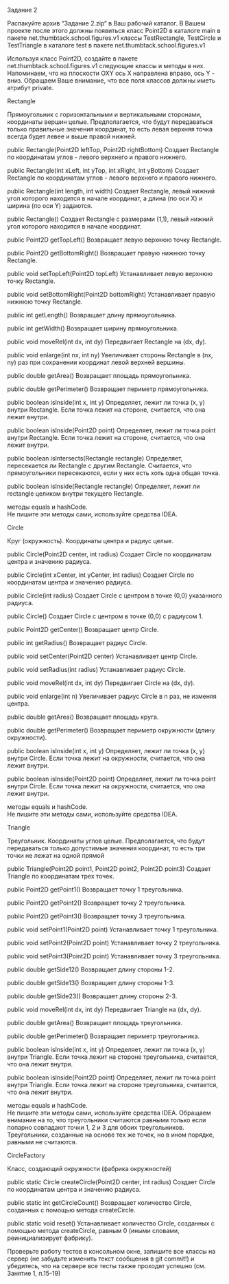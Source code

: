 Задание 2

Распакуйте архив “Задание 2.zip“ в Ваш рабочий каталог.  В Вашем проекте после этого должны появиться
класс Point2D в каталоге main  в пакете net.thumbtack.school.figures.v1
классы TestRectangle, TestCircle и TestTriangle в каталоге test  в пакете net.thumbtack.school.figures.v1

Используя класс Point2D, создайте в пакете net.thumbtack.school.figures.v1 следующие классы  и методы в них. Напоминаем, что на плоскости OXY ось X направлена вправо, ось Y - вниз. 
Обращаем Ваше внимание, что все поля классов должны иметь атрибут private.


Rectangle 

Прямоугольник с горизонтальными и вертикальными сторонами, координаты вершин целые. 
Предполагается, что будут передаваться только правильные значения координат, то есть левая верхняя
точка всегда будет левее и выше правой нижней.


public Rectangle(Point2D leftTop, Point2D rightBottom)
Создает Rectangle по координатам углов - левого верхнего и правого нижнего.

public Rectangle(int xLeft, int yTop, int xRight, int yBottom)
Создает Rectangle по координатам углов - левого верхнего и правого нижнего.

public Rectangle(int length, int width)
Создает Rectangle, левый нижний угол которого находится в начале координат, а  длина (по оси X) и ширина (по оси Y) задаются.

public Rectangle()
Создает Rectangle с размерами (1,1), левый нижний угол которого находится в начале координат.

public Point2D getTopLeft()
	Возвращает левую верхнюю точку Rectangle.

public Point2D getBottomRight()
	Возвращает правую нижнюю точку Rectangle.

public void setTopLeft(Point2D topLeft)
	Устанавливает левую верхнюю точку Rectangle.

public void setBottomRight(Point2D bottomRight)
	Устанавливает правую нижнюю точку Rectangle.

public int getLength()
	Возвращает длину прямоугольника.

public int getWidth()
	Возвращает ширину прямоугольника.
	
public void moveRel(int dx, int dy)
	Передвигает Rectangle на (dx, dy).

public void enlarge(int nx, int ny)
Увеличивает стороны Rectangle в (nx, ny) раз при сохранении координат левой верхней вершины.

public double getArea()
Возвращает площадь прямоугольника. 

public double getPerimeter()
Возвращает периметр прямоугольника.

public boolean isInside(int x, int y) 
Определяет, лежит ли точка (x, y) внутри Rectangle. Если точка лежит на стороне, считается, что она лежит внутри.

public boolean isInside(Point2D point)
Определяет, лежит ли точка point внутри Rectangle. Если точка лежит на стороне, считается, что она лежит внутри.

public boolean isIntersects(Rectangle rectangle)
Определяет, пересекается  ли Rectangle с другим Rectangle. Считается, что прямоугольники пересекаются, если у них есть хоть одна общая точка.

public boolean isInside(Rectangle rectangle)
Определяет, лежит ли rectangle целиком внутри текущего Rectangle. 

методы equals и hashCode.  
Не пишите эти методы сами, используйте средства IDEA. 




Circle 

Круг (окружность). Координаты центра и радиус целые.


public Circle(Point2D center, int radius)
	Создает Circle по координатам центра и значению радиуса.

public Circle(int xCenter, int yCenter, int radius)
	Создает Circle по координатам центра и значению радиуса.
 
public Circle(int radius)
	Создает Circle с центром в точке (0,0) указанного радиуса.

public Circle()
Создает Circle с центром в точке (0,0) с радиусом 1.

public Point2D getCenter()
	Возвращает центр Circle.
  
public int getRadius()
Возвращает радиус Circle.

public void setCenter(Point2D center)
	Устанавливает центр Circle.

public void setRadius(int radius)
	Устанавливает радиус Circle.

public void moveRel(int dx, int dy)
	Передвигает Circle на (dx, dy).

public void enlarge(int n)
Увеличивает радиус Circle в n раз, не изменяя центра.

public double getArea()
Возвращает площадь круга.

public double getPerimeter()
Возвращает периметр окружности (длину окружности).
 
 public boolean isInside(int x, int y) 
Определяет, лежит ли точка (x, y) внутри Circle. Если точка лежит на окружности, считается, что она лежит внутри.

 public boolean isInside(Point2D point)
Определяет, лежит ли точка point внутри Circle. Если точка лежит на окружности, считается, что она лежит внутри.

 методы equals и hashCode.  
Не пишите эти методы сами, используйте средства IDEA.


	
  
Triangle 

Треугольник. Координаты углов целые. Предполагается, что будут передаваться только допустимые значения координат, то есть три точки не лежат на одной прямой


public Triangle(Point2D point1, Point2D point2, Point2D point3)
Создает Triangle по координатам трех точек. 
 
public Point2D getPoint1()
	Возвращает точку 1 треугольника.

public Point2D getPoint2()
	Возвращает точку 2 треугольника.

public Point2D getPoint3()
	Возвращает точку 3 треугольника.

public void setPoint1(Point2D point)
	Устанавливает точку 1 треугольника.

public void setPoint2(Point2D point)
	Устанавливает точку 2 треугольника.

public void setPoint3(Point2D point)
Устанавливает точку 3 треугольника. 

public double getSide12()
	Возвращает длину стороны 1-2.

public double getSide13()
Возвращает длину стороны 1-3.

public double getSide23()
Возвращает длину стороны 2-3.

public void moveRel(int dx, int dy)
	Передвигает Triangle на (dx, dy).

public double getArea()
Возвращает площадь треугольника.

public double getPerimeter()
Возвращает периметр треугольника.  

public boolean isInside(int x, int y) 
Определяет, лежит ли точка (x, y) внутри Triangle. Если точка лежит на стороне треугольника, считается, что она лежит внутри.

public boolean isInside(Point2D point)
Определяет, лежит ли точка point внутри Triangle. Если точка лежит на стороне треугольника, считается, что она лежит внутри.

методы equals и hashCode.  
Не пишите эти методы сами, используйте средства IDEA. Обращаем внимание на то, что треугольники считаются равными только если попарно совпадают точки 1, 2 и 3 для обоих треугольников. Треугольники, созданные на основе тех же точек, но в ином порядке, равными не считаются.



CircleFactory 

Класс, создающий окружности (фабрика окружностей)

public static Circle createCircle(Point2D center, int radius)
Создает Circle по координатам центра и значению радиуса. 

public static int getCircleCount()
	Возвращает количество Circle, созданных с помощью метода createCircle.

public static void reset()
Устанавливает количество Circle, созданных с помощью метода createCircle, равным 0 (иными словами, реинициализирует фабрику).



Проверьте работу тестов в консольном окне, запишите все классы на сервер (не забудьте изменить текст сообщения в git commit!) и убедитесь, что на сервере все тесты также проходят успешно (см. Занятие 1, п.15-19)
